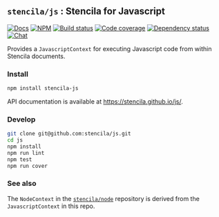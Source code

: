 ## `stencila/js` : Stencila for Javascript

[![Docs](https://img.shields.io/badge/docs-API-blue.svg)](https://stencila.github.io/js/)
[![NPM](http://img.shields.io/npm/v/stencila-js.svg?style=flat)](https://www.npmjs.com/package/stencila-js)
[![Build status](https://travis-ci.org/stencila/js.svg?branch=master)](https://travis-ci.org/stencila/js)
[![Code coverage](https://codecov.io/gh/stencila/js/branch/master/graph/badge.svg)](https://codecov.io/gh/stencila/js)
[![Dependency status](https://david-dm.org/stencila/js.svg)](https://david-dm.org/stencila/js)
[![Chat](https://badges.gitter.im/stencila/stencila.svg)](https://gitter.im/stencila/stencila)

Provides a `JavascriptContext` for executing Javascript code from within Stencila documents.

### Install

```bash
npm install stencila-js
```

API documentation is available at https://stencila.github.io/js/.

### Develop

```bash
git clone git@github.com:stencila/js.git
cd js
npm install
npm run lint
npm test
npm run cover
```

### See also

The `NodeContext` in the [`stencila/node`](https://github.com/stencila/node) repository is derived from the `JavascriptContext` in this repo.
